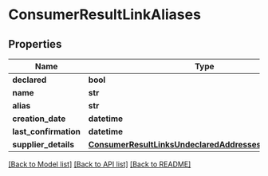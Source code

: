 # ConsumerResultLinkAliases

## Properties
Name | Type | Description | Notes
------------ | ------------- | ------------- | -------------
**declared** | **bool** |  | [optional] 
**name** | **str** |  | [optional] 
**alias** | **str** |  | [optional] 
**creation_date** | **datetime** |  | [optional] 
**last_confirmation** | **datetime** |  | [optional] 
**supplier_details** | [**ConsumerResultLinksUndeclaredAddressesSupplierDetails**](ConsumerResultLinksUndeclaredAddressesSupplierDetails.md) |  | [optional] 

[[Back to Model list]](../README.md#documentation-for-models) [[Back to API list]](../README.md#documentation-for-api-endpoints) [[Back to README]](../README.md)

